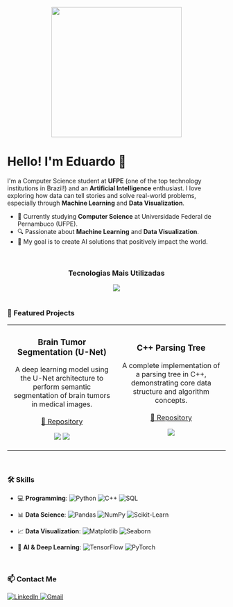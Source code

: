<p align="center">
  <img src="https://www.tramaweb.com.br/wp-content/uploads/2019/10/f6719fd6-tenor.gif" width="300">
</p>

# Hello! I'm Eduardo 👋

I'm a Computer Science student at **UFPE** (one of the top technology institutions in Brazil!) and an **Artificial Intelligence** enthusiast. I love exploring how data can tell stories and solve real-world problems, especially through **Machine Learning** and **Data Visualization**.

- 🌱 Currently studying **Computer Science** at Universidade Federal de Pernambuco (UFPE).
- 🔍 Passionate about **Machine Learning** and **Data Visualization**.
- 🎯 My goal is to create AI solutions that positively impact the world.

<br>

<div align="center">
  <h3 align="center">Tecnologias Mais Utilizadas</h3>
  <a href="https://skillicons.dev">
    <img src="https://skillicons.dev/icons?i=python,cpp,pytorch,scikitlearn,pandas,numpy,git,docker&perline=8" />
  </a>
</div>

<br>

### 🚀 Featured Projects
<table>
  <tr>
    <td width="50%">
      <h3 align="center">Brain Tumor Segmentation (U-Net)</h3>
      <p align="center">
        A deep learning model using the U-Net architecture to perform semantic segmentation of brain tumors in medical images.
        <br/><br/>
        <a href="https://github.com/Eduardocin/BrainTumor_UNet_Segmentation">🔗 Repository</a>
      </p>
      <p align="center">
        <img src="https://img.shields.io/badge/-Python-3776AB?style=flat&logo=python&logoColor=white"/>
        <img src="https://img.shields.io/badge/-TensorFlow-FF6F00?style=flat&logo=tensorflow&logoColor=white"/>
      </p>
    </td>
    <td width="50%">
      <h3 align="center">C++ Parsing Tree</h3>
      <p align="center">
        A complete implementation of a parsing tree in C++, demonstrating core data structure and algorithm concepts.
        <br/><br/>
        <a href="https://github.com/Eduardocin/parsing-tree-cpp-">🔗 Repository</a>
      </p>
      <p align="center">
        <img src="https://img.shields.io/badge/-C++-00599C?style=flat&logo=c%2B%2B&logoColor=white"/>
      </p>
    </td>
  </tr>
</table>

<br>

### 🛠️ Skills

- 💻 **Programming**: 
  ![Python](https://img.shields.io/badge/-Python-3776AB?style=flat&logo=python&logoColor=white&logoWidth=20) 
  ![C++](https://img.shields.io/badge/-C++-00599C?style=flat&logo=c%2B%2B&logoColor=white&logoWidth=20) 
  ![SQL](https://img.shields.io/badge/-SQL-4479A1?style=flat&logo=postgresql&logoColor=white&logoWidth=20)
 
- 📊 **Data Science**: 
  ![Pandas](https://img.shields.io/badge/-Pandas-150458?style=flat&logo=pandas&logoColor=white&logoWidth=20) 
  ![NumPy](https://img.shields.io/badge/-NumPy-013243?style=flat&logo=numpy&logoColor=white&logoWidth=20) 
  ![Scikit-Learn](https://img.shields.io/badge/-Scikit--Learn-F7931E?style=flat&logo=scikit-learn&logoColor=white&logoWidth=20)  

- 📈 **Data Visualization**: 
  ![Matplotlib](https://img.shields.io/badge/-Matplotlib-11557c?style=flat&logo=python&logoColor=white&logoWidth=20) 
  ![Seaborn](https://img.shields.io/badge/-Seaborn-3776AB?style=flat&logo=python&logoColor=white&logoWidth=20)  

- 🤖 **AI & Deep Learning**: 
  ![TensorFlow](https://img.shields.io/badge/-TensorFlow-FF6F00?style=flat&logo=tensorflow&logoColor=white&logoWidth=20) 
  ![PyTorch](https://img.shields.io/badge/-PyTorch-EE4C2C?style=flat&logo=pytorch&logoColor=white&logoWidth=20)

<br>

### 📫 Contact Me

<p align="left">
  <a href="https://www.linkedin.com/in/eduardo-henrique-a71782338/" target="_blank">
    <img src="https://img.shields.io/badge/-LinkedIn-0077B5?style=for-the-badge&logo=linkedin&logoColor=white" alt="LinkedIn">
  </a>
  <a href="mailto:eduardosantana.tech@gmail.com" target="_blank">
    <img src="https://img.shields.io/badge/-Gmail-D14836?style=for-the-badge&logo=gmail&logoColor=white" alt="Gmail">
  </a>
</p>
